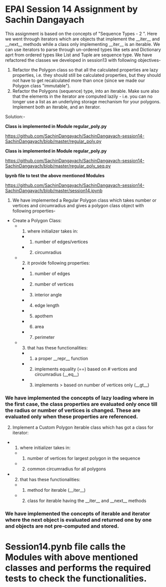 # EPAI Session 14 Assignment by Sachin Dangayach

This assignment is based on the concepts of "Sequence Types - 2 ". Here we went through iterators which are objects that implement the \_\_iter__ and \_\_next__ methods while a class only implementing \_\_iter__ is an iterable. We can use iterators to parse through un-ordered types like sets and Dictionary aprt from ordered types like List and Tuple are sequence type.  We have refactored the classes we developed in session13 with following objectives-
1. Refactor the Polygon class so that all the calculated properties are lazy properties, i.e. they should still be calculated properties, but they should not have to get recalculated more than once (since we made our Polygon class "immutable").
2. Refactor the Polygons (sequence) type, into an iterable. Make sure also that the elements in the iterator are computed lazily - i.e. you can no longer use a list as an underlying storage mechanism for your polygons. Implement both an iterable, and an iterator.

Solution:-

**Class is implemented in Module regular_poly.py**

https://github.com/SachinDangayach/SachinDangayach-session14-SachinDangayach/blob/master/regular_poly.py

**Class is implemented in Module regular_poly.py**

https://github.com/SachinDangayach/SachinDangayach-session14-SachinDangayach/blob/master/regular_poly_seq.py

**Ipynb file to test the above mentioned Modules**

https://github.com/SachinDangayach/SachinDangayach-session14-SachinDangayach/blob/master/session14.ipynb


1. We have implemented a Regular Polygon class which takes number or vertices and circumradius and gives a polygon class object with following properties-
- Create a Polygon Class:
    - 1. where initializer takes in:
        - 1. number of edges/vertices
        - 2. circumradius
    - 2. it provide following properties:
        - 1. number of edges
        - 2. number of  vertices
        - 3. interior angle
        - 4. edge length
        - 5. apothem
        - 6. area
        - 7. perimeter
    - 3. that has these functionalities:
        - 1. a proper \_\_repr__ function
        - 2. implements equality (==) based on # vertices and circumradius (\_\_eq__)
        - 3. implements > based on number of vertices only (\_\_gt__)

### We have implemented the concepts of lazy loading where in the first case, the class properties are evaluated only once till the radius or number of vertices is changed. These are evaluated only when these properties are referenced.

2. Implement a Custom Polygon iterable class which has got a class for iterator:
  - 1. where initializer takes in:
      - 1. number of vertices for largest polygon in the sequence
      - 2. common circumradius for all polygons
  - 2. that has these functionalities:
      - 1. method for iterable (\_\_iter__)
      - 2. class for iterable having the \_\_iter__ and \_\_next__ methods

### We have implemented the concepts of iterable and iterator where the next object is evaluated and returned one by one and objects are not pre-computed and stored.

# Session14.pynb file calls the Modules with above mentioned classes and performs the required tests to check the functionalities.

